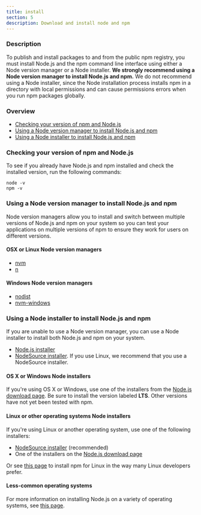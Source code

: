 ```yaml
---
title: install
section: 5
description: Download and install node and npm
---
```


### Description

To publish and install packages to and from the public npm registry, you must install Node.js and the npm command line interface using either a Node version manager or a Node installer. **We strongly recommend using a Node version manager to install Node.js and npm.** We do not recommend using a Node installer, since the Node installation process installs npm in a directory with local permissions and can cause permissions errors when you run npm packages globally.

### Overview

- [Checking your version of npm and Node.js](#checking-your-version-of-npm-and-node-js)
- [Using a Node version manager to install Node.js and npm](#using-a-node-version-manager-to-install-node-js-and-npm)
- [Using a Node installer to install Node.js and npm](#using-a-node-installer-to-install-node-js-and-npm)

### Checking your version of npm and Node.js

To see if you already have Node.js and npm installed and check the installed version, run the following commands:

```
node -v
npm -v
```

### Using a Node version manager to install Node.js and npm

Node version managers allow you to install and switch between multiple versions of Node.js and npm on your system so you can test your applications on multiple versions of npm to ensure they work for users on different versions.

#### OSX or Linux Node version managers

* [nvm](https://github.com/creationix/nvm)
* [n](https://github.com/tj/n)

#### Windows Node version managers

* [nodist](https://github.com/marcelklehr/nodist)
* [nvm-windows](https://github.com/coreybutler/nvm-windows)

### Using a Node installer to install Node.js and npm

If you are unable to use a Node version manager, you can use a Node installer to install both Node.js and npm on your system.

* [Node.js installer](https://nodejs.org/en/download/)
* [NodeSource installer](https://github.com/nodesource/distributions). If you use Linux, we recommend that you use a NodeSource installer.

#### OS X or Windows Node installers

If you're using OS X or Windows, use one of the installers from the [Node.js download page](https://nodejs.org/en/download/). Be sure to install the version labeled **LTS**. Other versions have not yet been tested with npm.

#### Linux or other operating systems Node installers

If you're using Linux or another operating system, use one of the following installers:

- [NodeSource installer](https://github.com/nodesource/distributions) (recommended)
- One of the installers on the [Node.js download page](https://nodejs.org/en/download/)

Or see [this page](https://nodejs.org/en/download/package-manager/) to install npm for Linux in the way many Linux developers prefer.


#### Less-common operating systems

For more information on installing Node.js on a variety of operating systems, see [this page][pkg-mgr].


[pkg-mgr]: https://nodejs.org/en/download/package-manager/
